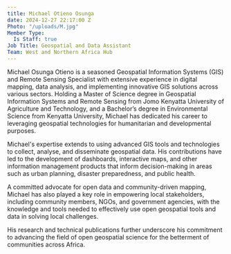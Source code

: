 ```yaml
---
title: Michael Otieno Osunga
date: 2024-12-27 22:17:00 Z
Photo: "/uploads/M.jpg"
Member Type:
  Is Staff: true
Job Title: Geospatial and Data Assistant
Team: West and Northern Africa Hub
---
```


Michael Osunga Otieno is a seasoned Geospatial Information Systems (GIS) and Remote Sensing Specialist with extensive experience in digital mapping, data analysis, and implementing innovative GIS solutions across various sectors. Holding a Master of Science degree in Geospatial Information Systems and Remote Sensing from Jomo Kenyatta University of Agriculture and Technology, and a Bachelor’s degree in Environmental Science from Kenyatta University, Michael has dedicated his career to leveraging geospatial technologies for humanitarian and developmental purposes.

Michael's expertise extends to using advanced GIS tools and technologies to collect, analyse, and disseminate geospatial data. His contributions have led to the development of dashboards, interactive maps, and other information management products that inform decision-making in areas such as urban planning, disaster preparedness, and public health.

A committed advocate for open data and community-driven mapping, Michael has also played a key role in empowering local stakeholders, including community members, NGOs, and government agencies, with the knowledge and tools needed to effectively use open geospatial tools and data in solving local challenges. 

His research and technical publications further underscore his commitment to advancing the field of open geospatial science for the betterment of communities across Africa.